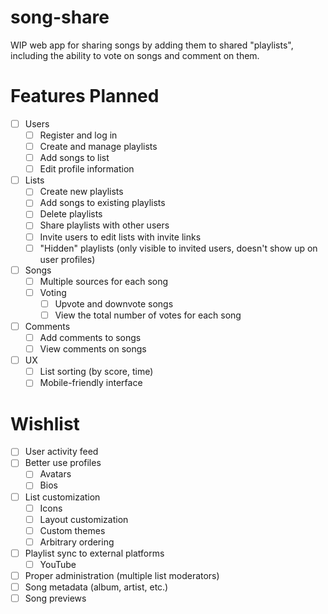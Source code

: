 # song-share

WIP web app for sharing songs by adding them to shared "playlists", including the ability to vote on songs and comment on them.

# Features Planned

- [ ] Users
    - [ ] Register and log in
    - [ ] Create and manage playlists
    - [ ] Add songs to list
    - [ ] Edit profile information

- [ ] Lists
    - [ ] Create new playlists
    - [ ] Add songs to existing playlists
    - [ ] Delete playlists
    - [ ] Share playlists with other users
    - [ ] Invite users to edit lists with invite links
    - [ ] "Hidden" playlists (only visible to invited users, doesn't show up on user profiles)

- [ ] Songs
    - [ ] Multiple sources for each song
    - [ ] Voting
        - [ ] Upvote and downvote songs
        - [ ] View the total number of votes for each song

- [ ] Comments
    - [ ] Add comments to songs
    - [ ] View comments on songs

- [ ] UX
    - [ ] List sorting (by score, time)
    - [ ] Mobile-friendly interface

# Wishlist

- [ ] User activity feed
- [ ] Better use profiles
    - [ ] Avatars
    - [ ] Bios
- [ ] List customization
    - [ ] Icons
    - [ ] Layout customization
    - [ ] Custom themes
    - [ ] Arbitrary ordering
- [ ] Playlist sync to external platforms
    - [ ] YouTube
- [ ] Proper administration (multiple list moderators)
- [ ] Song metadata (album, artist, etc.)
- [ ] Song previews